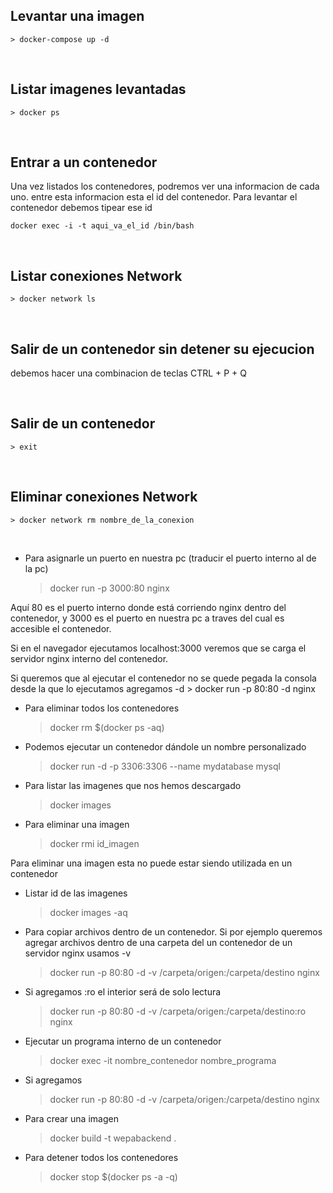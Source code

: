 ## Levantar una imagen
```
> docker-compose up -d
```
<br/>

## Listar imagenes levantadas
```
> docker ps
```
<br/>

## Entrar a un  contenedor 
Una vez listados los contenedores, podremos ver una informacion de cada uno.  entre esta informacion esta el id del contenedor. Para levantar el contenedor debemos tipear ese id
```
docker exec -i -t aqui_va_el_id /bin/bash
```
<br/>

## Listar conexiones Network
```
> docker network ls
```
<br/>

## Salir de un contenedor sin detener su ejecucion
debemos hacer una combinacion de teclas CTRL + P + Q

<br/>

## Salir de un contenedor 
```
> exit
```
<br/>

## Eliminar conexiones Network
	> docker network rm nombre_de_la_conexion

</br>

* Para asignarle un puerto en nuestra pc (traducir el puerto interno al de la pc)
	> docker run -p 3000:80 nginx

Aquí 80 es el puerto interno donde está corriendo nginx dentro del contenedor, y 3000 es el puerto en nuestra pc a traves del cual es accesible el contenedor.

Si en el navegador ejecutamos localhost:3000 veremos que se carga el servidor nginx interno del contenedor.


Si queremos que al ejecutar el contenedor no se quede pegada la consola desde la que lo ejecutamos agregamos -d
	> docker run -p 80:80 -d nginx


* Para eliminar todos los contenedores
	> docker rm $(docker ps -aq)

* Podemos ejecutar un contenedor dándole un nombre personalizado
	> docker run -d -p 3306:3306 --name mydatabase mysql

* Para listar las imagenes que nos hemos descargado
	> docker images

* Para eliminar una imagen
	> docker rmi id_imagen
 
Para eliminar una imagen esta no puede estar siendo utilizada en un contenedor

* Listar id de las imagenes
	> docker images -aq

* Para copiar archivos dentro de un contenedor. Si por ejemplo queremos agregar archivos dentro de una carpeta del un contenedor de un servidor nginx usamos -v
	> docker run -p 80:80 -d -v /carpeta/origen:/carpeta/destino nginx 


* Si agregamos :ro el interior será de solo lectura
	> docker run -p 80:80 -d -v /carpeta/origen:/carpeta/destino:ro nginx


* Ejecutar un programa interno de un contenedor
	> docker exec -it nombre_contenedor nombre_programa

* Si agregamos 
	> docker run -p 80:80 -d -v /carpeta/origen:/carpeta/destino nginx
 

* Para crear una imagen
	> docker build -t wepabackend .


* Para detener todos los contenedores
    > docker stop $(docker ps -a -q)

